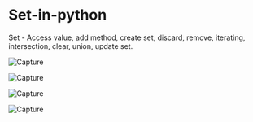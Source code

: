 # Set-in-python
Set - Access value, add method, create set, discard, remove, iterating, intersection, clear, union, update set.

![Capture](https://user-images.githubusercontent.com/82524305/119250132-99e2fb00-bbbb-11eb-86a2-e262e0f73475.PNG)

![Capture](https://user-images.githubusercontent.com/82524305/119250823-5939b080-bbc0-11eb-8faf-95edd135ad6b.PNG)

![Capture](https://user-images.githubusercontent.com/82524305/119250884-b9305700-bbc0-11eb-9408-9874e54a5798.PNG)

![Capture](https://user-images.githubusercontent.com/82524305/119251238-45437e00-bbc3-11eb-8b5e-9937f046772b.PNG)
